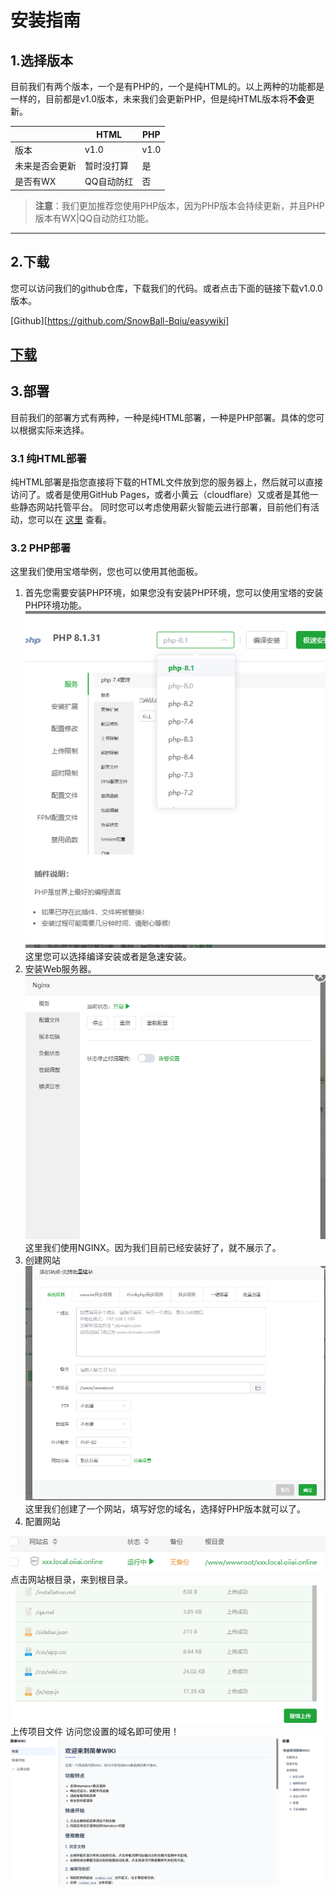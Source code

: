 # 安装指南

## 1.选择版本
目前我们有两个版本，一个是有PHP的，一个是纯HTML的。以上两种的功能都是一样的，目前都是v1.0版本，未来我们会更新PHP，但是纯HTML版本将**不会**更新。

|                              |HTML                               | PHP                                |
|------------------------------|-----------------------------------|------------------------------------|
| 版本                         |          v1.0                        |     v1.0                               |
| 未来是否会更新                         |          暂时没打算                         |              是                      |
| 是否有WX|QQ自动防红                     |           否                        |                          是           |

> **注意**：我们更加推荐您使用PHP版本，因为PHP版本会持续更新，并且PHP版本有WX|QQ自动防红功能。

---

## 2.下载
您可以访问我们的github仓库，下载我们的代码。或者点击下面的链接下载v1.0.0版本。

[Github][https://github.com/SnowBall-Bqiu/easywiki]

[下载](https://easywiki.bqiu.net/download/v1.0.0.tar.gz)
---
## 3.部署
目前我们的部署方式有两种，一种是纯HTML部署，一种是PHP部署。具体的您可以根据实际来选择。
### 3.1 纯HTML部署
纯HTML部署是指您直接将下载的HTML文件放到您的服务器上，然后就可以直接访问了。或者是使用GitHub Pages，或者小黄云（cloudflare）又或者是其他一些静态网站托管平台。
同时您可以考虑使用薪火智能云进行部署，目前他们有活动，您可以在 [这里](https://www.xinhuo.ink) 查看。
### 3.2 PHP部署
这里我们使用宝塔举例，您也可以使用其他面板。
1. 首先您需要安装PHP环境，如果您没有安装PHP环境，您可以使用宝塔的安装PHP环境功能。
![alt text](image.png)
这里您可以选择编译安装或者是急速安装。
2. 安装Web服务器。
![NG](image-1.png)
这里我们使用NGINX。因为我们目前已经安装好了，就不展示了。
3. 创建网站
![alt text](image-2.png)
这里我们创建了一个网站，填写好您的域名，选择好PHP版本就可以了。
4. 配置网站

![alt text](image-3.png)
点击网站根目录，来到根目录。
![alt text](image-4.png)
上传项目文件
访问您设置的域名即可使用！
![alt text](image-5.png)
